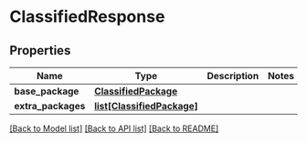 # ClassifiedResponse

## Properties
Name | Type | Description | Notes
------------ | ------------- | ------------- | -------------
**base_package** | [**ClassifiedPackage**](ClassifiedPackage.md) |  | 
**extra_packages** | [**list[ClassifiedPackage]**](ClassifiedPackage.md) |  | 

[[Back to Model list]](../README.md#documentation-for-models) [[Back to API list]](../README.md#documentation-for-api-endpoints) [[Back to README]](../README.md)



